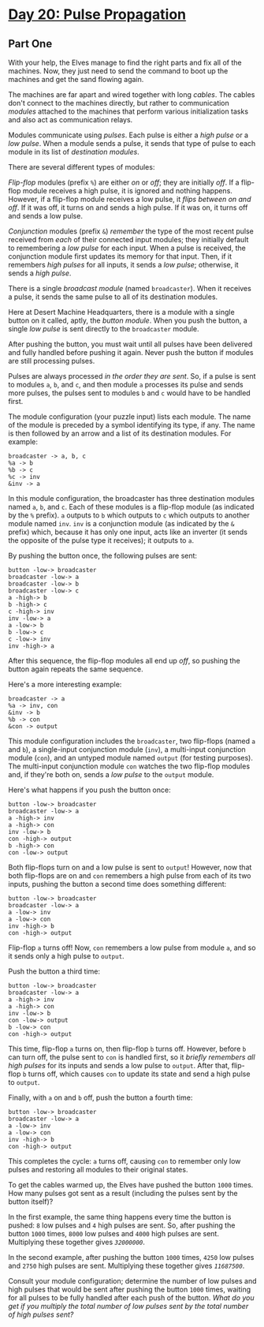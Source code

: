 # [Day 20: Pulse Propagation](https://adventofcode.com/2023/day/20)

## Part One

With your help, the Elves manage to find the right parts and fix all of the machines.  Now, they just need to send the command to boot up the machines and get the sand flowing again.

The machines are far apart and wired together with long *cables*.  The cables don't connect to the machines directly, but rather to communication *modules* attached to the machines that perform various initialization tasks and also act as communication relays.

Modules communicate using *pulses*.  Each pulse is either a *high pulse* or a *low pulse*.  When a module sends a pulse, it sends that type of pulse to each module in its list of *destination modules*.

There are several different types of modules:

*Flip-flop* modules (prefix `%`) are either *on* or *off*; they are initially *off*.  If a flip-flop module receives a high pulse, it is ignored and nothing happens.  However, if a flip-flop module receives a low pulse, it *flips between on and off*.  If it was off, it turns on and sends a high pulse.  If it was on, it turns off and sends a low pulse.

*Conjunction* modules (prefix `&`) *remember* the type of the most recent pulse received from *each* of their connected input modules; they initially default to remembering a *low pulse* for each input.  When a pulse is received, the conjunction module first updates its memory for that input.  Then, if it remembers *high pulses* for all inputs, it sends a *low pulse*; otherwise, it sends a *high pulse*.

There is a single *broadcast module* (named `broadcaster`).  When it receives a pulse, it sends the same pulse to all of its destination modules.

Here at Desert Machine Headquarters, there is a module with a single button on it called, aptly, the *button module*.  When you push the button, a single *low pulse* is sent directly to the `broadcaster` module.

After pushing the button, you must wait until all pulses have been delivered and fully handled before pushing it again.  Never push the button if modules are still processing pulses.

Pulses are always processed *in the order they are sent*.  So, if a pulse is sent to modules `a`, `b`, and `c`, and then module `a` processes its pulse and sends more pulses, the pulses sent to modules `b` and `c` would have to be handled first.

The module configuration (your puzzle input) lists each module.  The name of the module is preceded by a symbol identifying its type, if any.  The name is then followed by an arrow and a list of its destination modules.  For example:
```
broadcaster -> a, b, c
%a -> b
%b -> c
%c -> inv
&inv -> a
```

In this module configuration, the broadcaster has three destination modules named `a`, `b`, and `c`.  Each of these modules is a flip-flop module (as indicated by the `%` prefix).  `a` outputs to `b` which outputs to `c` which outputs to another module named `inv`.  `inv` is a conjunction module (as indicated by the `&` prefix) which, because it has only one input, acts like an inverter (it sends the opposite of the pulse type it receives); it outputs to `a`.

By pushing the button once, the following pulses are sent:
```
button -low-> broadcaster
broadcaster -low-> a
broadcaster -low-> b
broadcaster -low-> c
a -high-> b
b -high-> c
c -high-> inv
inv -low-> a
a -low-> b
b -low-> c
c -low-> inv
inv -high-> a
```

After this sequence, the flip-flop modules all end up *off*, so pushing the button again repeats the same sequence.

Here's a more interesting example:
```
broadcaster -> a
%a -> inv, con
&inv -> b
%b -> con
&con -> output
```

This module configuration includes the `broadcaster`, two flip-flops (named `a` and `b`), a single-input conjunction module (`inv`), a multi-input conjunction module (`con`), and an untyped module named `output` (for testing purposes).  The multi-input conjunction module `con` watches the two flip-flop modules and, if they're both on, sends a *low pulse* to the `output` module.

Here's what happens if you push the button once:
```
button -low-> broadcaster
broadcaster -low-> a
a -high-> inv
a -high-> con
inv -low-> b
con -high-> output
b -high-> con
con -low-> output
```

Both flip-flops turn on and a low pulse is sent to `output`!  However, now that both flip-flops are on and `con` remembers a high pulse from each of its two inputs, pushing the button a second time does something different:
```
button -low-> broadcaster
broadcaster -low-> a
a -low-> inv
a -low-> con
inv -high-> b
con -high-> output
```

Flip-flop `a` turns off!  Now, `con` remembers a low pulse from module `a`, and so it sends only a high pulse to `output`.

Push the button a third time:
```
button -low-> broadcaster
broadcaster -low-> a
a -high-> inv
a -high-> con
inv -low-> b
con -low-> output
b -low-> con
con -high-> output
```

This time, flip-flop `a` turns on, then flip-flop `b` turns off.  However, before `b` can turn off, the pulse sent to `con` is handled first, so it *briefly remembers all high pulses* for its inputs and sends a low pulse to `output`.  After that, flip-flop `b` turns off, which causes `con` to update its state and send a high pulse to `output`.

Finally, with `a` on and `b` off, push the button a fourth time:
```
button -low-> broadcaster
broadcaster -low-> a
a -low-> inv
a -low-> con
inv -high-> b
con -high-> output
```

This completes the cycle: `a` turns off, causing `con` to remember only low pulses and restoring all modules to their original states.

To get the cables warmed up, the Elves have pushed the button `1000` times.  How many pulses got sent as a result (including the pulses sent by the button itself)?

In the first example, the same thing happens every time the button is pushed: `8` low pulses and `4` high pulses are sent.  So, after pushing the button `1000` times, `8000` low pulses and `4000` high pulses are sent.  Multiplying these together gives *`32000000`*.

In the second example, after pushing the button `1000` times, `4250` low pulses and `2750` high pulses are sent.  Multiplying these together gives *`11687500`*.

Consult your module configuration; determine the number of low pulses and high pulses that would be sent after pushing the button `1000` times, waiting for all pulses to be fully handled after each push of the button.  *What do you get if you multiply the total number of low pulses sent by the total number of high pulses sent?*

